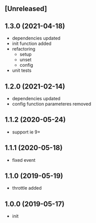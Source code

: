 ## [Unreleased]

## 1.3.0 (2021-04-18)

* dependencies updated
* init function added
* refactoring
  - setup
  - unset
  - config
* unit tests

## 1.2.0 (2021-02-14)

* dependencies updated
* config function parameteres removed

## 1.1.2 (2020-05-24)

* support ie 9+

## 1.1.1 (2020-05-18)

* fixed event

## 1.1.0 (2019-05-19)

* throttle added

## 1.0.0 (2019-05-17)

* init  
